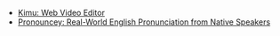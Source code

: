 - [Kimu: Web Video Editor](https://github.com/trykimu/videoeditor)
- [Pronouncey: Real-World English Pronunciation from Native Speakers](https://chromewebstore.google.com/detail/pronouncey-real-world-eng/kgjbnggfkdndfpcmngnfpikgjnhdaedn)
